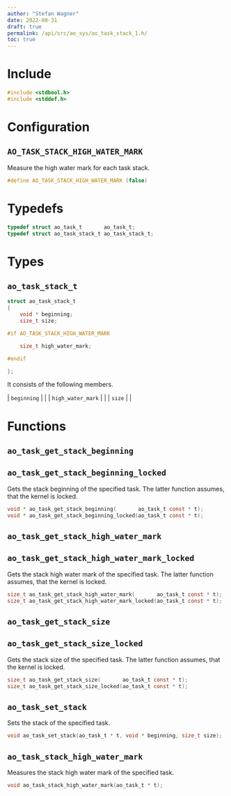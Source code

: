 ```yaml
---
author: "Stefan Wagner"
date: 2022-08-31
draft: true
permalink: /api/src/ao_sys/ao_task_stack_1.h/
toc: true
---
```


# Include

```c
#include <stdbool.h>
#include <stddef.h>
```

# Configuration

## `AO_TASK_STACK_HIGH_WATER_MARK`

Measure the high water mark for each task stack.

```c
#define AO_TASK_STACK_HIGH_WATER_MARK (false)
```

# Typedefs

```c
typedef struct ao_task_t       ao_task_t;
typedef struct ao_task_stack_t ao_task_stack_t;
```

# Types

## `ao_task_stack_t`

```c
struct ao_task_stack_t
{
    void * beginning;
    size_t size;

#if AO_TASK_STACK_HIGH_WATER_MARK

    size_t high_water_mark;

#endif

};
```

It consists of the following members.

| `beginning` | |
| `high_water_mark` | |
| `size` | |

# Functions

## `ao_task_get_stack_beginning`
## `ao_task_get_stack_beginning_locked`

Gets the stack beginning of the specified task. The latter function assumes, that the kernel is locked.

```c
void * ao_task_get_stack_beginning(       ao_task_t const * t);
void * ao_task_get_stack_beginning_locked(ao_task_t const * t);
```

## `ao_task_get_stack_high_water_mark`
## `ao_task_get_stack_high_water_mark_locked`

Gets the stack high water mark of the specified task. The latter function assumes, that the kernel is locked.

```c
size_t ao_task_get_stack_high_water_mark(       ao_task_t const * t);
size_t ao_task_get_stack_high_water_mark_locked(ao_task_t const * t);
```

## `ao_task_get_stack_size`
## `ao_task_get_stack_size_locked`

Gets the stack size of the specified task. The latter function assumes, that the kernel is locked.

```c
size_t ao_task_get_stack_size(       ao_task_t const * t);
size_t ao_task_get_stack_size_locked(ao_task_t const * t);
```

## `ao_task_set_stack`

Sets the stack of the specified task.

```c
void ao_task_set_stack(ao_task_t * t, void * beginning, size_t size);
```

## `ao_task_stack_high_water_mark`

Measures the stack high water mark of the specified task.

```c
void ao_task_stack_high_water_mark(ao_task_t * t);
```
